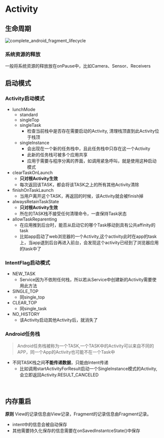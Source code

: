 # Activity

## 生命周期

![complete_android_fragment_lifecycle](/Users/dendich/Desktop/complete_android_fragment_lifecycle.png)

### 系统资源的释放

一般将系统资源的释放放在onPause中，比如Camera、Sensor、Receivers



## 启动模式

### Activity启动模式

* lunchMode
  * standard
  * singleTop
  * singleTask
    * 检查当前栈中是否存在需要启动的Activity, 清理栈顶直到此Activity位于栈顶
  * singleInstance
    * 会出现在一个新的任务栈中，且此任务栈中只存在这一个Activity
    * 此新的任务栈可被多个应用共享
    * 应用于需要与程序分离的界面，如调用紧急呼叫，就是使用这种启动模式
* clearTaskOnLaunch
  * **只对根Activity生效**
  * 每次返回该TASK，都会将该TASK之上的所有其他Activity清除
* finishOnTaskLaunch
  * 当用户离开这个TASK，再返回的时候，该Activity就会被finish掉
* alwaysRetainTaskState
  * **只对根Activity生效**
  * 所在的TASK栈不接受任何清理命令，一直保持Task状态
* allowTaskReparenting
  * 在应用推到后台时，能否从启动它的哪个Task移动到具有公共affinity的task
  * 比如app启动了web浏览器的一个Activity,这个activity此时在app的task上，当app退到后台再进入前台，会发现这个activity已经到了浏览器应用的task中了

### IntentFlag启动模式

* NEW_TASK
  * Service因为不依附任何栈，所以若从Service中创建新的Activity需要使用此方法
* SINGLE_TOP
  * 同single_top
* CLEAR_TOP
  * 同single_task
* NO_HISTORY
  * 该Activity启动其他Activity后，就消失了

### Android任务栈

> Android任务栈被称为一个TASK,一个TASK中的Activity可以来自不同的APP，同一个App的Activity也可能不在一个Task中

* 不同TASK栈之间**不能传递数据**，只能由Intent传递
  * 比如调用startActivityForResult启动一个SingleInstance模式的Activity,会立即返回Activity.RESULT_CANCELED

​	

## 内存重启

**原则** View的记录信息由View记录，Fragment的记录信息由Fragment记录。

* intent中的信息会被自动保存
* 其他需要持久化保存的信息需要在onSavedInstantceState()中保存